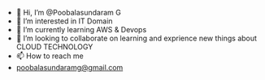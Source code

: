 - 👋 Hi, I’m @Poobalasundaram G
- 👀 I’m interested in IT Domain
- 🌱 I’m currently learning AWS & Devops
- 💞️ I’m looking to collaborate on learning and exprience new things about CLOUD TECHNOLOGY
- 📫 How to reach me 
- poobalasundaramg@gmail.com

<!---
Poobalasundaram/Poobalasundaram is a ✨ special ✨ repository because its `README.md` (this file) appears on your GitHub profile.
You can click the Preview link to take a look at your changes.
--->
